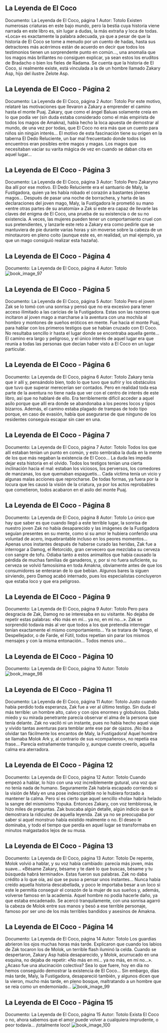 ## La Leyenda de El Coco
Documento: La Leyenda de El Coco, página 1
Autor: Totolo
Existen numerosas criaturas en este bajo mundo, pero la bestia cuya historia viene narrada en este libro es, sin lugar a dudas, la más extraña y loca de todas.
«Loca» es exactamente la palabra adecuada, ya que a pesar de que la historia de El Coco se tome a menudo por un cuento de hadas, hasta sus detractores más acérrimos están de acuerdo en decir que todos los testimonios tienen un sorprendente punto en común..., una anomalía que los magos más brillantes no consiguen explicar, ya sean estos los eruditos de Bradacho o bien los fieles de Radama.
Se cuenta que la historia de El Coco,  si realmente existe, está vinculada a la de un hombre llamado  Zakary Asp, hijo del ilustre Zelote Asp.

## La Leyenda de El Coco - Página 2
Documento: La Leyenda de El Coco, página 2
Autor: Totolo
Por este motivo, relataré las motivaciones que llevaron a Zakary a emprender el camino hasta el monte Puaj.
Zakary, que como el ángel Baluas solamente creía en lo que podía ver (sin duda estaba considerado como el más empirista de todos los magos de Amakna), había hecho la loca apuesta de demostrar al mundo, de una vez por todas, que El Coco no era más que un cuento para niños sin ningún interés...
El motivo de esta fascinación tiene su origen en la taberna El Dedo Reluciente, un bar mal frecuentado donde todos los encuentros eran posibles entre magos y magas. Los magos que necesitaban vaciar su varita mágica de vez en cuando se daban cita en aquel lugar...

## La Leyenda de El Coco - Página 3
Documento: La Leyenda de El Coco, página 3
Autor: Totolo
Pero Zakaryno iba allí por ese motivo. El Dedo Reluciente era el santuario de Maly, la Fustigadora, quien ya les había robado el corazón a bastantes jóvenes magos...
Después de pasar una noche de borrachera, y harta de las declaraciones del joven mago, Maly, la Fustigadora le prometió su mano «entre otras partes de su anatomía» a Zak si este era capaz de llevarle las claves del enigma de El Coco, una prueba de su existencia o de su no existencia.
A veces, las mujeres pueden tener un comportamiento cruel con sus pretendientes, y lanzarle este reto a Zakary era como pedirle que se mantuviera de pie durante varias horas y sin moverse sobre la cabeza de un minotauroro en pleno coito (aunque este es, en realidad, un mal ejemplo, ya que un mago consiguió realizar esta hazaña).

## La Leyenda de El Coco - Página 4
Documento: La Leyenda de El Coco, página 4
Autor: Totolo
![book_image_97](https://media.discordapp.net/attachments/1105643336989159555/1105648359118753913/97.jpg)

## La Leyenda de El Coco - Página 5
Documento: La Leyenda de El Coco, página 5
Autor: Totolo
Pero el joven Zak se lo tomó con una sonrisa y pensó que no era excesivo para tener acceso ilimitado a las caricias de la Fustigadora.
Estas son las razones que incitaron al joven mago a marcharse a la aventura con una mochila al hombro y montones de sueños eróticos en mente. Fue hacia el monte Puaj, para hablar con los primeros testigos que se habían cruzado con El Coco.
No resultaba sencillo ir hasta el lugar donde se encontraba aquella gente... El camino era largo y peligroso, y el único interés de aquel lugar era que reunía a todas las personas que decían haber visto a El Coco en un lugar particular.

## La Leyenda de El Coco - Página 6
Documento: La Leyenda de El Coco, página 6
Autor: Totolo
Zakary tenía que ir allí y, pensándolo bien, todo lo que tuvo que sufrir y los obstáculos que tuvo que superar merecerían ser contados. Pero en realidad toda esa parte de la aventura no tiene nada que ver con el centro de interés de este libro, así que no hablaré de ello.
Era terriblemente difícil acceder a aquel asilo porque que allí era donde se abandonaba a los peores locos y tipos bizarros. Además, el camino estaba plagado de trampas de todo tipo porque, en caso de evasión, había que asegurarse de que ninguno de los residentes conseguía escapar sin caer en una.

## La Leyenda de El Coco - Página 7
Documento: La Leyenda de El Coco, página 7
Autor: Totolo
Todos los que allí estaban tenían un punto en común, y esto sembraba la duda en la mente de los que más negaban la existencia de El Coco... La duda les impedía dejar esta historia en el olvido.
Todos los testigos tenían una cierta inclinación hacia el mal: estaban los viciosos, los perversos, los comedores de manzanas, los que quemaban espaguetis... Cada víctima tenía un vicio y algunas malas acciones que reprocharse. De todas formas, ya fuera por la locura que les causó la visión de la criatura, ya por los actos reprobables que cometieron, todos acabaron en el asilo del monte Puaj.

## La Leyenda de El Coco - Página 8
Documento: La Leyenda de El Coco, página 8
Autor: Totolo
Lo único que hay que saber es que cuando llegó a este terrible lugar, la sonrisa de nuestro joven Zak no había desaparecido y las imágenes de la Fustigadora seguían presentes en su mente, como si su amor le hubiera conferido una voluntad de acero, inquebrantable incluso en los peores momentos...
Apenas unos instantes después de haberse curado las heridas, Zak fue a interrogar a Damog, el Retorcido, gran cervecero que mezclaba su cerveza con sangre de tofu. Odiaba tanto a estos animalitos que había causado la pérdida de muchas familias de ganaderos, y, por si no fuera suficiente, su cerveza se volvió famosísima en toda Amakna, obviamente antes de que los consumidores se enteraran de lo que bebían. Algunos bares la siguen sirviendo, pero Damog acabó internado, pues los especialistas concluyeron que estaba loco y que era peligroso.

## La Leyenda de El Coco - Página 9
Documento: La Leyenda de El Coco, página 9
Autor: Totolo
Pero para desgracia de Zak, Damog no se interesaba en su visitante. No dejaba de repetir estas palabras: «No más en mí... ya no, en mí no...». Zak se sorprendió todavía más al ver que todos a los que pretendía interrogar tenían exactamente el mismo comportamiento... Ya se tratara de Yango, el Despellejador, o de Farde, el Fútil, todos repetían sin parar los mismos mensajes y con la misma entonación...
Todos menos uno...

## La Leyenda de El Coco - Página 10
Documento: La Leyenda de El Coco, página 10
Autor: Totolo
![book_image_98](https://media.discordapp.net/attachments/1105643336989159555/1105648360662253758/98.jpg)

## La Leyenda de El Coco - Página 11
Documento: La Leyenda de El Coco, página 11
Autor: Totolo
Justo cuando había perdido toda esperanza, Zak fue a ver al último testigo. Sin duda el más terrible: un hombre alto, calvo y con ojos enormes y globulosos. Daba miedo y su mirada penetrante parecía observar el alma de la persona que tenía delante. Zak no vaciló ni un instante, pues no había hecho aquel viaje y vivido tantas aventuras para temblar ante ese par de ojazos. ¡No iba a olvidar tan fácilmente los encantos de Maly, la Fustigadora!
Aquel hombre se llamaba Molok Ark y, al contrario de sus «compañeros», no repetía esa frase... Parecía extrañamente tranquilo y, aunque cueste creerlo, aquella calma era aterradora.

## La Leyenda de El Coco - Página 12
Documento: La Leyenda de El Coco, página 12
Autor: Totolo
Cuando empezó a hablar, lo hizo con una voz increíblemente gutural, una voz que no tenía nada de humano. Seguramente Zak habría escapado corriendo si la visión de Maly en una pose indescriptible no le hubiera forzado a mantener la calma. Pero sí es cierto que aquel sencillo «hola» habría helado la sangre del mismísimo Yopuka.
Entonces Zakary, con voz temblorosa, le hizo miles de preguntas. Zak buscaba algún detalle, algún indicio que le demostrara la ridiculez de aquella leyenda.
Zak ya no se preocupaba por saber si aquel monstruo había existido realmente o no. El deseo le dominaba, y todo el tiempo que perdía en aquel lugar se transformaba en minutos malgastados lejos de su musa.

## La Leyenda de El Coco - Página 13
Documento: La Leyenda de El Coco, página 13
Autor: Totolo
De repente, Molok volvió a hablar, y su voz había cambiado: parecía más joven, más suave... «Bésame Zakary, bésame y te daré lo que buscas, bésame y tu búsqueda habrá terminado». Estas fueron sus palabras.
Zak no daba crédito a lo que oía, así que se puso a pensar unos instantes... Nunca había creído aquella historia descabellada, y poco le importaba besar a un loco si este le permitía conseguir el corazón de la mujer de sus sueños y, además, volverse famoso en la academia.
Aquel hombre no podía hacerle daño, ya que estaba encadenado. Se acercó tranquilamente, con una sonrisa agarró la cabeza de Molok entre sus manos y besó a ese terrible personaje, famoso por ser uno de los más terribles bandidos y asesinos de Amakna.

## La Leyenda de El Coco - Página 14
Documento: La Leyenda de El Coco, página 14
Autor: Totolo
Los guardias abrieron los ojos muchas horas más tarde. Explicaron que cuando los labios de Zak tocaron los de Molok, un terrible flash iluminó la celda. Cuando se despertaron, Zakary Asp había desaparecido, y Molok, acurrucado en una esquina, no dejaba de repetir: «No más en mí... ya no más, en mí no...».
¿Acaso fue una alucinación colectiva? Sea lo que fuere, hoy en día no hemos conseguido demostrar la existencia de El Coco...
Sin embargo, días más tarde, Maly, la Fustigadora, desapareció también, y algunos dicen que la vieron, mucho más tarde, en pleno bosque, maltratando a un hombre que se reía como un endemoniado...
![book_image_99](https://media.discordapp.net/attachments/1105643336989159555/1105648362126057472/99.jpg)

## La Leyenda de El Coco - Página 15
Documento: La Leyenda de El Coco, página 15
Autor: Totolo
Exista El Coco o no, ahora sabemos que el amor puede volver a cualquiera imprudente, o peor todavía... ¡totalmente loco!
![book_image_100](https://media.discordapp.net/attachments/1105643336989159555/1105647452855488644/100.jpg)
